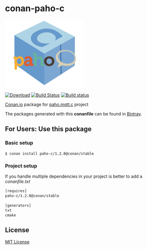 # conan-paho-c

![conan-paho-c image](/images/conan-paho-c.png)

[![Download](https://api.bintray.com/packages/conan-community/conan/paho-c%3Aconan/images/download.svg)](https://bintray.com/conan-community/conan/paho-c%3Aconan/_latestVersion)
[![Build Status](https://travis-ci.org/conan-community/conan-paho-c.svg?branch=stable%2F1.2.0)](https://travis-ci.org/conan-community/conan-paho-c)
[![Build status](https://ci.appveyor.com/api/projects/status/b15m00302vlt843c/branch/stable/1.2.0?svg=true)](https://ci.appveyor.com/project/danimtb/conan-paho-c/branch/stable/1.2.0)

[Conan.io](https://conan.io) package for [paho.mqtt.c](https://github.com/eclipse/paho.mqtt.c) project

The packages generated with this **conanfile** can be found in [Bintray](https://bintray.com/conan-community/conan/paho-c%3Aconan).

## For Users: Use this package

### Basic setup

    $ conan install paho-c/1.2.0@conan/stable

### Project setup

If you handle multiple dependencies in your project is better to add a *conanfile.txt*

    [requires]
    paho-c/1.2.0@conan/stable

    [generators]
    txt
    cmake

## License

[MIT License](LICENSE)
